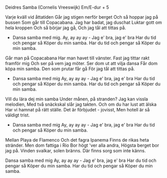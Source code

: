Deidres Samba (Cornelis Vreeswijk)  Em/E-dur + 5

Varje kväll vid åttatiden
Går jag stigen nerför berget
Och så hoppar jag på bussen
Som går till Copacabana.
Jag har badat, jag duschat
Luktar gott om hela kroppen
Och så börjar jag gå,
Och jag tål att tittas på.
    
- Dansa samba med mig.
Ay, ay ay ay - Jag e' bra, jag e' bra
Har du tid och pengar så
Köper du min samba.
Har du tid och pengar så
Köper du min samba.

Går man på Copacabana
Har man havet till vänster.
Fast jag tittar rakt framför mig
Och ser på vem jag möter.
Ser dom ut att vilja dansa
Får dom köpa min samba.
Den som prutar får gå
För jag tål att tittas på.
  
- Dansa samba med mig
Ay, ay ay ay - Jag e' bra, jag e' bra
Har du tid och pengar så
Köper du min samba.
Har du tid och pengar så
Köper du min samba.

Vill du lära dej min samba
Under månen, på stranden?
Jag kan vissla melodien,
Med två snäckskal slår jag takten.
Och om du har lust att älska
Har vi hamnat på rätt ställe.
Det är förbjudet - jovisst,
Men hotell är så väldigt trist.

- Dansa samba med mig
Ay, ay ay ay - Jag e' bra, jag e' bra
Har du tid och pengar så
Köper du min samba.

Mellan Playa de Flamenco
Och det fagra Ipanema
Finns de rikas heta stränder.
Men dom fattiga i Rio
Bor högt 'ver alla andra,
Högsta berget bor jag på.
Vinden svalkar, solen bränns.
Där finns sorg som inte känns.

Dansa samba med mig
Ay, ay ay ay - Jag e' bra, jag e' bra
Har du tid och pengar så
Köper du min samba.
Har du tid och pengar så
Köper du min samba.